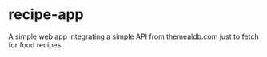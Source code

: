 # recipe-app
A simple web app integrating a simple API from themealdb.com just to fetch for food recipes.
